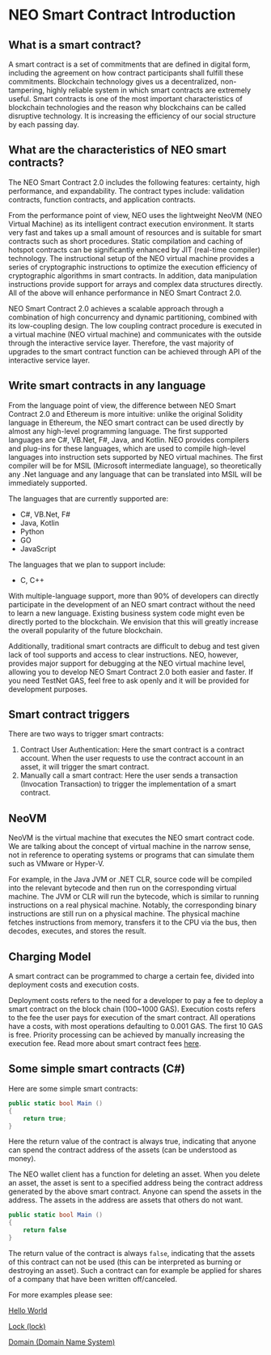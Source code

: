 # NEO Smart Contract Introduction

## What is a smart contract?

A smart contract is a set of commitments that are defined in digital form, including the agreement on how contract participants shall fulfill these commitments. Blockchain technology gives us a decentralized, non-tampering, highly reliable system in which smart contracts are extremely useful. Smart contracts is one of the most important characteristics of blockchain technologies and the reason why blockchains can be called disruptive technology. It is increasing the efficiency of our social structure by each passing day.

## What are the characteristics of NEO smart contracts?

The NEO Smart Contract 2.0 includes the following features: certainty, high performance, and expandability. The contract types include: validation contracts, function contracts, and application contracts.

From the performance point of view, NEO uses the lightweight NeoVM (NEO Virtual Machine) as its intelligent contract execution environment. It starts very fast and takes up a small amount of resources and is suitable for smart contracts such as short procedures. Static compilation and caching of hotspot contracts can be significantly enhanced by JIT (real-time compiler) technology. The instructional setup of the NEO virtual machine provides a series of cryptographic instructions to optimize the execution efficiency of cryptographic algorithms in smart contracts. In addition, data manipulation instructions provide support for arrays and complex data structures directly. All of the above will enhance performance in NEO Smart Contract 2.0.

NEO Smart Contract 2.0 achieves a scalable approach through a combination of high concurrency and dynamic partitioning, combined with its low-coupling design. The low coupling contract procedure is executed in a virtual machine (NEO virtual machine) and communicates with the outside through the interactive service layer. Therefore, the vast majority of upgrades to the smart contract function can be achieved through API of the interactive service layer.

## Write smart contracts in any language

From the language point of view, the difference between NEO Smart Contract 2.0 and Ethereum is more intuitive: unlike the original Solidity language in Ethereum, the NEO smart contract can be used directly by almost any high-level programming language. The first supported languages ​​are C#, VB.Net, F#, Java, and Kotlin. NEO provides compilers and plug-ins for these languages, which are used to compile high-level languages ​​into instruction sets supported by NEO virtual machines. The first compiler will be for MSIL (Microsoft intermediate language), so theoretically any .Net language and any language that can be translated into MSIL will be immediately supported.

The languages that are currently supported are:

- C#, VB.Net, F#
- Java, Kotlin
- Python
- GO
- JavaScript

The languages that we plan to support include:

- C, C++


With multiple-language support, more than 90% of developers can directly participate in the development of an NEO smart contract without the need to learn a new language. Existing business system code might even be directly ported to the blockchain. We envision that this will greatly increase the overall popularity of the future blockchain.

Additionally, traditional smart contracts are difficult to debug and test given lack of tool supports and access to clear instructions. NEO, however, provides major support for debugging at the NEO virtual machine level, allowing you to develop NEO Smart Contract 2.0 both easier and faster. If you need TestNet GAS, feel free to ask openly and it will be provided for development purposes.

## Smart contract triggers

There are two ways to trigger smart contracts:

1. Contract User Authentication: Here the smart contract is a contract account. When the user requests to use the contract account in an asset, it will trigger the smart contract.
2. Manually call a smart contract: Here the user sends a transaction (Invocation Transaction) to trigger the implementation of a smart contract.

## NeoVM

NeoVM is the virtual machine that executes the NEO smart contract code. We are talking about the concept of virtual machine in the narrow sense, not in reference to operating systems or programs that can simulate them such as VMware or Hyper-V.

For example, in the Java JVM or .NET CLR, source code will be compiled into the relevant bytecode and then run on the corresponding virtual machine. The JVM or CLR will run the bytecode, which is similar to running instructions on a real physical machine. Notably, the corresponding binary instructions are still run on a physical machine. The physical machine fetches instructions from memory, transfers it to the CPU via the bus, then decodes, executes, and stores the result.

## Charging Model

A smart contract can be programmed to charge a certain fee, divided into deployment costs and execution costs.

Deployment costs refers to the need for a developer to pay a fee to deploy a smart contract on the block chain (100~1000 GAS). Execution costs refers to the fee the user pays for execution of the smart contract. All operations have a costs, with most operations defaulting to 0.001 GAS. The first 10 GAS is free. Priority processing can be achieved by manually increasing the execution fee. Read more about smart contract fees [here](../systemfees.md).

## Some simple smart contracts (C#)

Here are some simple smart contracts:

```c#
public static bool Main ()
{
    return true;
}
```

Here the return value of the contract is always true, indicating that anyone can spend the contract address of the assets (can be understood as money).

The NEO wallet client has a function for deleting an asset. When you delete an asset, the asset is sent to a specified address being the contract address generated by the above smart contract. Anyone can spend the assets in the address. The assets in the address are assets that others do not want.

```c#
public static bool Main ()
{
    return false
}
```

The return value of the contract is always `false`, indicating that the assets of this contract can not be used (this can be interpreted as burning or destroying an asset). Such a contract can for example be applied for shares of a company that have  been written off/canceled.

For more examples please see:

[Hello World](../tutorial/HelloWorld.md)

[Lock (lock)](../tutorial/lock2.md)

[Domain (Domain Name System)](../tutorial/Domain.md)
